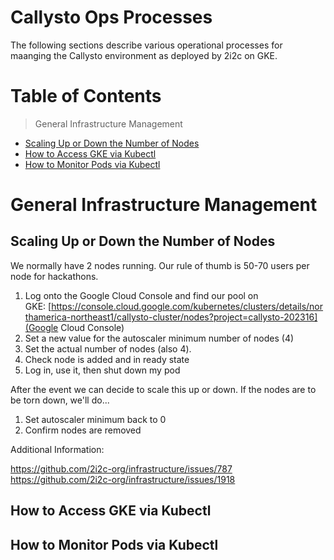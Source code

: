 # Callysto Ops Processes

The following sections describe various operational processes for maanging
the Callysto environment as deployed by 2i2c on GKE.

# Table of Contents

> General Infrastructure Management

* [Scaling Up or Down the Number of Nodes](#scaling-up-or-down-the-number-of-nodes)
* [How to Access GKE via Kubectl](#how-to-access-gke-via-kubectl)
* [How to Monitor Pods via Kubectl](#how-to-monitor-pods-via-kubectl)

# General Infrastructure Management

## Scaling Up or Down the Number of Nodes

We normally have 2 nodes running. Our rule of thumb is 50-70 users per node for hackathons.

1. Log onto the Google Cloud Console and find our pool on GKE: [https://console.cloud.google.com/kubernetes/clusters/details/northamerica-northeast1/callysto-cluster/nodes?project=callysto-202316](Google Cloud Console)
2. Set a new value for the autoscaler minimum number of nodes (4)
3. Set the actual number of nodes (also 4).
4. Check node is added and in ready state
5. Log in, use it, then shut down my pod

After the event we can decide to scale this up or down. If the nodes are to be torn down, we'll do...

1. Set autoscaler minimum back to 0
2. Confirm nodes are removed

Additional Information:

https://github.com/2i2c-org/infrastructure/issues/787
https://github.com/2i2c-org/infrastructure/issues/1918

## How to Access GKE via Kubectl

## How to Monitor Pods via Kubectl
